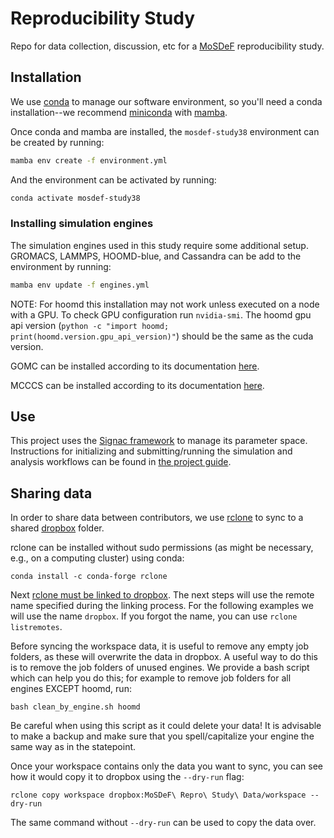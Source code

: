 # Reproducibility Study
Repo for data collection, discussion, etc for a [MoSDeF](http://mosdef.org) reproducibility study.

## Installation
We use [conda](https://docs.conda.io/en/latest/) to manage our software environment, so you'll need a conda installation--we recommend [miniconda](https://docs.conda.io/en/latest/miniconda.html) with [mamba](https://github.com/mamba-org/mamba).

Once conda and mamba are installed, the `mosdef-study38` environment can be created by running:

```bash
mamba env create -f environment.yml
```
And the environment can be activated by running:
```bash
conda activate mosdef-study38
```

### Installing simulation engines
The simulation engines used in this study require some additional setup.
GROMACS, LAMMPS, HOOMD-blue, and Cassandra can be add to the environment by running:
```bash
mamba env update -f engines.yml
```
NOTE: For hoomd this installation may not work unless executed on a node with a GPU. To check GPU configuration run `nvidia-smi`. The hoomd gpu api version (`python -c "import hoomd; print(hoomd.version.gpu_api_version)"`) should be the same as the cuda version.

GOMC can be installed according to its documentation [here](https://gomc.eng.wayne.edu/).

MCCCS can be installed according to its documentation [here](https://ccs-psi.org/node/52).

## Use
This project uses the [Signac framework](https://signac.io/) to manage its parameter space. Instructions for initializing and submitting/running the simulation and analysis workflows can be found in [the project guide](reproducibility_project/README.md).

## Sharing data
In order to share data between contributors, we use [rclone](https://rclone.org/) to sync to a shared [dropbox](https://www.dropbox.com) folder.

rclone can be installed without sudo permissions (as might be necessary, e.g., on a computing cluster) using conda:
```
conda install -c conda-forge rclone
```

Next [rclone must be linked to dropbox](https://rclone.org/dropbox/). The next steps will use the remote name specified during the linking process. For the following examples we will use the name `dropbox`. If you forgot the name, you can use `rclone listremotes`.

Before syncing the workspace data, it is useful to remove any empty job folders, as these will overwrite the data in dropbox. A useful way to do this is to remove the job folders of unused engines. We provide a bash script which can help you do this; for example to remove job folders for all engines EXCEPT hoomd, run:

```
bash clean_by_engine.sh hoomd
```
Be careful when using this script as it could delete your data! It is advisable to make a backup and make sure that you spell/capitalize your engine the same way as in the statepoint.

Once your workspace contains only the data you want to sync, you can see how it would copy it to dropbox using the `--dry-run` flag:

```
rclone copy workspace dropbox:MoSDeF\ Repro\ Study\ Data/workspace --dry-run
```

The same command without `--dry-run` can be used to copy the data over.
